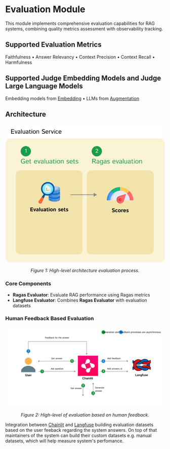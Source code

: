 # Evaluation Module

This module implements comprehensive evaluation capabilities for RAG systems, combining quality metrics assessment with observability tracking.

## Supported Evaluation Metrics

Faithfulness • Answer Relevancy • Context Precision • Context Recall • Harmfulness

## Supported Judge Embedding Models and Judge Large Language Models

Embedding models from [Embedding](/src/embedding/README.md) • LLMs from [Augmentation](/src/augmentation/README.md)


## Architecture

<div align="center">
  <img src="/res/readme/Evaluation.png" width="600">
  <p><em>Figure 1: High-level architecture evaluation process.</em></p>
</div>

### Core Components

- **Ragas Evaluator**: Evaluate RAG performance using Ragas metrics
- **Langfuse Evaluator**: Combines **Ragas Evaluator** with evaluation datasets

### Human Feedback Based Evaluation

<div align="center">
  <img src="/res/readme/Human_feedback.png" width="800">
  <p><em>Figure 2: High-level of evaluation based on human feedback.</em></p>
</div>

Integration between [Chainlit](https://chainlit.io/) and [Langfuse](https://langfuse.com/) building evaluation datasets based on the user feeback regarding the system answers. On top of that maintainers of the system can build their custom datasets e.g. manual datasets, which will help measure system's perfomance.
